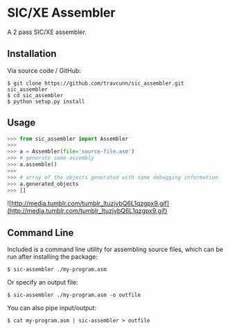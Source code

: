 SIC/XE Assembler
================

A 2 pass SIC/XE assembler.


Installation
------------

Via source code / GitHub:

    $ git clone https://github.com/travcunn/sic_assembler.git sic_assembler
    $ cd sic_assembler
    $ python setup.py install
    

Usage
-----
```python
>>> from sic_assembler import Assembler
>>>
>>> a = Assembler(file='source-file.asm')
>>> # generate some assembly
>>> a.assemble()
>>>
>>> # array of the objects generated with some debugging information
>>> a.generated_objects
>>> []
```
![http://media.tumblr.com/tumblr_ltuzjvbQ6L1qzgpx9.gif](http://media.tumblr.com/tumblr_ltuzjvbQ6L1qzgpx9.gif)


Command Line
--------------------
Included is a command line utility for assembling source files, which can be run after installing the package:

    $ sic-assembler ./my-program.asm
    
Or specify an output file:

    $ sic-assembler ./my-program.asm -o outfile
    
You can also pipe input/output:

    $ cat my-program.asm | sic-assembler > outfile
